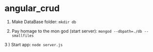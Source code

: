 # angular_crud

1) Make DataBase folder:
 `mkdir db`

2) Pay homage to the mon god (start server):
 `mongod --dbpath=./db --smallfiles`

3 ) Start app:
 `node server.js`
